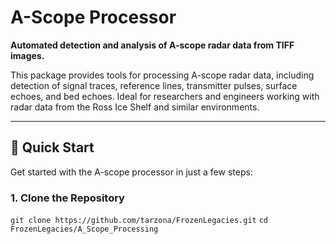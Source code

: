 # A-Scope Processor

**Automated detection and analysis of A-scope radar data from TIFF images.**

This package provides tools for processing A-scope radar data, including detection of signal traces, reference lines, transmitter pulses, surface echoes, and bed echoes. Ideal for researchers and engineers working with radar data from the Ross Ice Shelf and similar environments.

---

## 🚀 Quick Start

Get started with the A-scope processor in just a few steps:

### 1. Clone the Repository

`git clone https://github.com/tarzona/FrozenLegacies.git`
`cd FrozenLegacies/A_Scope_Processing`

